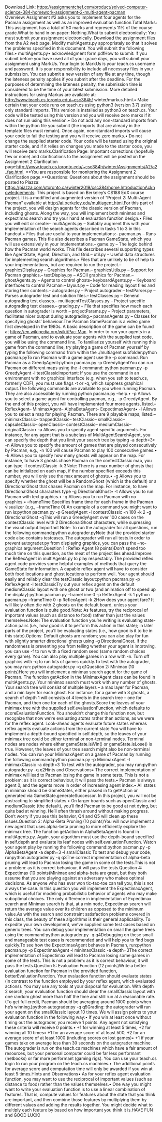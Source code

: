Download Link: https://assignmentchef.com/product/solved-computer-science-384-homework-assignment-2-multi-agent-pacman
<br>
Overview: Assignment #2 asks you to implement four agents for the Pacman assignment as well as an improved evaluation function.Total Marks: This assignment has a total of 50 marks and represents 11% of the course grade.What to hand in on paper: Nothing.What to submit electronically: You must submit your assignment electronically. Download the assignment files from the A2 web page. Modify multiAgents.py appropriately so that it solves the problems specified in this document. You will submit the following files:• multiAgents.py• acknowledgment form.pdfHow to submit: If you submit before you have used all of your grace days, you will submit your assignment using MarkUs. Your login to MarkUs is your teach.cs username and password. It is your responsibility to include all necessary files in your submission. You can submit a new version of any file at any time, though the lateness penalty applies if you submit after the deadline. For the purposes of determining the lateness penalty, the submission time is considered to be the time of your latest submission. More detailed instructions for using Markus are available at: http://www.teach.cs.toronto.edu/~csc384h/ winter/markus.html.• Make certain that your code runs on teach.cs using python3 (version 3.7) using only standard imports. This version is installed as python3 on teach.cs. Your code will be tested using this version and you will receive zero marks if it does not run using this version.• Do not add any non-standard imports from within the python file you submit (the imports that are already in the template files must remain). Once again, non-standard imports will cause your code to fail the testing and you will receive zero marks.• Do not change the supplied starter code. Your code will be tested using the original starter code, and if it relies on changes you made to the starter code, you will receive zero marks.Clarification Page: Important corrections (hopefully few or none) and clarifications to the assignment will be posted on the Assignment 2 Clarification page:http://www.teach.cs.toronto.edu/~csc384h/winter/Assignments/A2/a2_faq.html. **You are responsible for monitoring the Assignment 2 Clarification page.**Questions: Questions about the assignment should be posted to Piazza: https://piazza.com/utoronto.ca/winter2019/csc384/home.IntroductionAcknowledgements: This project is based on Berkeley’s CS188 EdX course project. It is a modified and augmented version of “Project 2: Multi-Agent Pacman” available at http://ai.berkeley.edu/multiagent.html.For this part of the project, you will design agents for the classic version of Pacman, including ghosts. Along the way, you will implement both minimax and expectimax search and try your hand at evaluation function design.• Files you will edit or create:– multiAgents.py – Suitably augment this with your implementation of the search agents described in tasks 1 to 3 in this handout.• Files that are useful to your implementations:– pacman.py – Runs Pacman games. This file also describes a Pacman GameState, which you will use extensively in your implementations.– game.py – The logic behind how the Pacman world works. This file describes several supporting types like AgentState, Agent, Direction, and Grid.– util.py – Useful data structures for implementing search algorithms.• Files that are unlikely to be of help to your implementations, but are required to run the project.– graphicsDisplay.py – Graphics for Pacman.– graphicsUtils.py – Support for Pacman graphics.– textDisplay.py – ASCII graphics for Pacman.– ghostAgents.py – Agents to control ghosts– keyboardAgents.py – Keyboard interfaces to control Pacman.– layout.py – Code for reading layout files and storing their contents.– autograder.py – Project autograder.– testParser.py – Parses autograder test and solution files.– testClasses.py – General autograding test classes.– multiagentTestClasses.py – Project specific autograding test classes.– grading.py – File that specifies how much each question in autograder is worth.– projectParams.py – Project parameters, facilitates nicer output during autograding.– pacmanAgents.py – Classes for specifying ghosts’ behaviour.The Pacman GamePacman is a video game first developed in the 1980s. A basic description of the game can be found at https://en.wikipedia.org/wiki/Pac-Man. In order to run your agents in a game of Pacman, and to evaluate your agents with the supplied test code, you will be using the command line. To familiarize yourself with running this game from the command line, try playing a game of Pacman yourself by typing the following command from within the ./multiagent subfolder:python pacman.pyTo run Pacman with a game agent use the -p command. Run Pacman as a GreedyAgent:python pacman.py -p GreedyAgentYou can run Pacman on different maps using the -l command: python pacman.py -p GreedyAgent -l testClassicImportant: If you use the command in an environment with no graphical interface (e.g. when you ssh to teach.cs, formerly CDF), you must use flags -t or -q, which suppress graphical output.The following commands are available to you when running Pacman. They are also accessible by running python pacman.py –help.• -p Allows you to select a game agent for controlling pacman, e.g., -p GreedyAgent. By the end of this project, you will have implemented four more agents, listed.– ReflexAgent– MinimaxAgent– AlphaBetaAgent– ExpectimaxAgent• -l Allows you to select a map for playing Pacman. There are 9 playable maps, listed.– minimaxClassic– trappedClassic– testClassic– smallClassic– capsuleClassic– openClassic– contestClassic– mediumClassic– originalClassic• -a Allows you to specify agent specific arguments. For instance, for any agent that is a subclass of MultiAgentSearchAgent, you can specify the depth that you limit your search tree by typing -a depth=3• -n Allows you to specify the amount of games that are played consecutively by Pacman, e.g., -n 100 will cause Pacman to play 100 consecutive games.• -k Allows you to specify how many ghosts will appear on the map. For instance, to have 3 ghosts chase Pacman on the contestClassic map, you can type -l contestClassic -k 3Note: There is a max number of ghosts that can be initialized on each map, if the number specified exceeds this number, you will only see the max amount of ghosts.• -g Allows you to specify whether the ghost will be a RandomGhost (which is the default) or a DirectionalGhost that chases Pacman on the map. For instance, to have DirectionalGhost characters type -g DirectionalGhost• -t Allows you to run Pacman with text graphics.• -q Allows you to run Pacman with no graphics.• –frameTime Specifies frame time for each frame in the Pacman visualizer (e.g., –frameTime 0).An example of a command you might want to run is:python pacman.py -p GreedyAgent -l contestClassic -n 100 -k 2 -g DirectionalGhost -qThis will run a GreedyAgent over 100 cases on the contestClassic level with 2 DirectionalGhost characters, while supressing the visual output.Important Note: To run the autograder for all questions, run the following command:python autograder.pyNote that the provided starter code also contains testcases. The autograder will run all tests.In order to prevent autograder.py from displaying graphics, you can pass the –no-graphics argument.Question 1 : Reflex Agent (8 points)Don’t spend too much time on this question, as the meat of the project lies ahead.Improve the ReflexAgent in multiAgents.py to play respectably. The provided reflex agent code provides some helpful examples of methods that query the GameState for information. A capable reflex agent will have to consider both food locations and ghost locations to perform well. Your agent should easily and reliably clear the testClassic layout:python pacman.py -p ReflexAgent -l testClassicTry out your reflex agent on the default mediumClassic layout with one ghost or two (and animation off to speed up the display):python pacman.py –frameTime 0 -p ReflexAgent -k 1 python pacman.py –frameTime 0 -p ReflexAgent -k 2How does your agent fare? It will likely often die with 2 ghosts on the default board, unless your evaluation function is quite good.Note: As features, try the reciprocal of important values (such as distance to food) rather than just the values themselves.Note: The evaluation function you’re writing is evaluating state-action pairs (i.e., how good is it to perform this action in this state); in later parts of the project, you’ll be evaluating states (i.e., how good is it to be in this state).Options: Default ghosts are random; you can also play for fun with slightly smarter directional ghosts using -g DirectionalGhost. If the randomness is preventing you from telling whether your agent is improving, you can use -f to run with a fixed random seed (same random choices every game). You can also play multiple games in a row with -n. Turn off graphics with -q to run lots of games quickly.To test with the autograder, you may run: python autograder.py -q q1Question 2: Minimax (10 points)Here you will implement a minimax search agent for the game of Pacman. The function getAction in the MinimaxAgent class can be found in multiAgents.py. Your minimax search must work with any number of ghosts. Your search tree will consist of multiple layers – a max layer for Pacman, and a min layer for each ghost. For instance, for a game with 3 ghosts, a search of depth 1 will consists of 4 levels in the search tree – one for Pacman, and then one for each of the ghosts.Score the leaves of your minimax tree with the supplied self.evaluationFunction, which defaults to scoreEvaluationFunction. You shouldn’t change this function now, but recognize that now we’re evaluating *states* rather than actions, as we were for the reflex agent. Look-ahead agents evaluate future states whereas reflex agents evaluate actions from the current state.You will have to implement a depth-bound specified in self.depth, so the leaves of your minimax tree could be either terminal or non-terminal nodes. Terminal nodes are nodes where either gameState.isWin() or gameState.isLose() is true. However, the leaves of your tree search might also be non-terminal nodes. You can run your MinimaxAgent on a game of Pacman by running the following command:python pacman.py -p MinimaxAgent -l minimaxClassic -a depth=3 To test with the autograder, you may run:python autograder.py -q q2Hints and Observations• The correct implementation of minimax will lead to Pacman losing the game in some tests. This is not a problem: as it is correct behaviour, it will pass the tests.• Pacman is always agent 0, and the agents move in order of increasing agent index.• All states in minimax should be GameStates, either passed in to getAction or generated via GameState.generateSuccessor. In this project, you will not be abstracting to simplified states.• On larger boards such as openClassic and mediumClassic (the default), you’ll find Pacman to be good at not dying, but quite bad at winning. He’ll often thrash around without making progress. Don’t worry if you see this behavior, Q4 and Q5 will clean up these issues.Question 3: Alpha-Beta Pruning (10 points)You will now implement a new agent that uses alpha-beta pruning to more efficiently explore the minimax tree. The function getAction in AlphaBetaAgent is found in multiAgents.py. Again, your algorithm must use the depth-bound specified in self.depth and evaluate its leaf nodes with self.evaluationFunction. Watch your agent play by running the following command:python pacman.py -p AlphaBetaAgent -a depth=3 -l smallClassic To test and debug your code, runpython autograder.py -q q3The correct implementation of alpha-beta pruning will lead to Pacman losing the game in some of the tests.This is not a problem: as it is correct behaviour, it will pass the tests.Question 4: Expectimax (10 points)Minimax and alpha-beta are great, but they both assume that you are playing against an adversary who makes optimal decisions. As anyone who has ever won tic-tac-toe can tell you, this is not always the case. In this question you will implement the ExpectimaxAgent, which is useful for modeling probabilistic behavior of agents who may make suboptimal choices. The only difference in implementation of Expectimax search and Minimax search is that, at a min node, Expectimax search will return the average value over its children as opposed to the minimum value.As with the search and constraint satisfaction problems covered in this class, the beauty of these algorithms is their general applicability. To expedite your own development, we’ve supplied some test cases based on generic trees. You can debug your implementation on small the game trees using the command:python autograder.py -q q4Debugging on these small and manageable test cases is recommended and will help you to find bugs quickly.To see how the ExpectimaxAgent behaves in Pacman, run:python pacman.py -p ExpectimaxAgent -l minimaxClassic -a depth=3The correct implementation of Expectimax will lead to Pacman losing some games in some of the tests. This is not a problem: as it is correct behaviour, it will pass the tests.Question 5: Evaluation Function (12 points)Write a better evaluation function for Pacman in the provided function, betterEvaluationFunction. Your evaluation function should evaluate states (in contrast to the function employed by your reflex agent, which evaluated actions). You may use any tools at your disposal for evaluation. With depth 2 search, your evaluation function should clear the smallClassic layout with one random ghost more than half the time and still run at a reasonable rate. (To get full credit, Pacman should be averaging around 1000 points when he’s winning.)python autograder.py -q q5Grading: the autograder will run your agent on the smallClassic layout 10 times. We will assign points to your evaluation function in the following way:• If you win at least once without timing out the autograder, you receive 1 points. Any agent not satisfying these criteria will receive 0 points.• +1 for winning at least 5 times, +2 for winning all 10 times• +1 for an average score of at least 500, +2 for an average score of at least 1000 (including scores on lost games)• +1 if your games take on average less than 30 seconds on the autograder machine. The autograder is run on the teach.cs machines which have a fair amount of resources, but your personal computer could be far less performant (netbooks) or far more performant (gaming rigs). You can use your teach.cs login to run your program on the teach.cs machines.• The additional points for average score and computation time will only be awarded if you win at least 5 times.Hints and Observations• As for your reflex agent evaluation function, you may want to use the reciprocal of important values (such as distance to food) rather than the values themselves.• One way you might want to write your evaluation function is to use a linear combination of features. That is, compute values for features about the state that you think are important, and then combine those features by multiplying them by different values and adding the results together. You might decide what to multiply each feature by based on how important you think it is.HAVE FUN and GOOD LUCK!